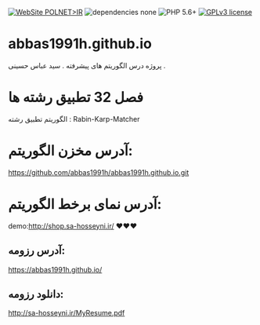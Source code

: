 [![WebSite POLNET>IR](https://img.shields.io/badge/WebSite-sa_hosseyni.ir-black.svg)](http://www.sa-hosseyni.ir/)
![dependencies none](https://img.shields.io/badge/Dependencies-none-brightgreen.svg)
![PHP 5.6+](https://img.shields.io/badge/PHP-5.6+-green.svg)
[![GPLv3 license](https://img.shields.io/badge/License-GPLv3-blue.svg)](https://github.com/khanzadimahdi/router/blob/master/LICENSE)
# abbas1991h.github.io
پروژه درس الگوریتم های پیشرفته . سید عباس حسینی .

# فصل 32 تطبیق رشته ها
الگوریتم تطبیق رشته :
Rabin-Karp-Matcher

# آدرس مخزن الگوریتم:
https://github.com/abbas1991h/abbas1991h.github.io.git

# آدرس نمای برخط الگوریتم:
demo:http://shop.sa-hosseyni.ir/ ❤️️❤️️❤️️

## آدرس رزومه:
https://abbas1991h.github.io/

## دانلود رزومه:
http://sa-hosseyni.ir/MyResume.pdf
